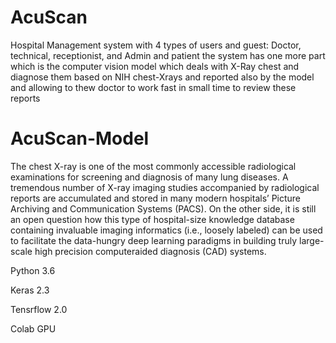 # AcuScan
Hospital Management system with 4 types of users and guest: Doctor, technical, receptionist, and Admin and patient the system has one more part which is the computer vision model which deals with X-Ray chest and diagnose them based on NIH chest-Xrays and reported also by the model and allowing to thew doctor to work fast in small time to review these reports

# AcuScan-Model 
The chest X-ray is one of the most commonly accessible radiological examinations for screening and diagnosis of many lung diseases.
A tremendous number of X-ray imaging studies accompanied by radiological reports are accumulated and stored in many modern hospitals’ Picture Archiving and Communication Systems (PACS).
On the other side, it is still an open question how this type of hospital-size knowledge database containing invaluable imaging informatics (i.e., loosely labeled) can be used to facilitate the data-hungry deep learning paradigms in building truly large-scale high precision computeraided diagnosis (CAD) systems.

Python 3.6

Keras 2.3

Tensrflow 2.0

Colab GPU
